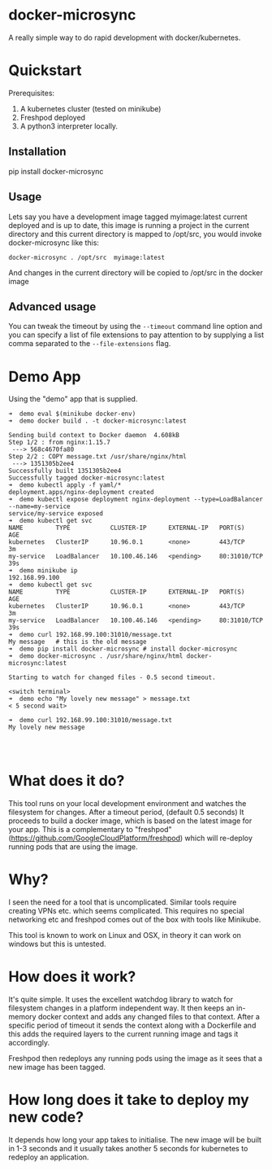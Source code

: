 # docker-microsync
A really simple way to do rapid development with docker/kubernetes.

# Quickstart
Prerequisites:
1. A kubernetes cluster (tested on minikube)
2. Freshpod deployed
3. A python3 interpreter locally.

## Installation
pip install docker-microsync

## Usage

Lets say you have a development image tagged myimage:latest current deployed and is up to date, this image is running a project in the current directory and this current directory is mapped to /opt/src, you would invoke docker-microsync like this:

`docker-microsync . /opt/src  myimage:latest`

And changes in the current directory will be copied to /opt/src in the docker image

## Advanced usage

You can tweak the timeout by using the `--timeout` command line option and you can specify a list of file extensions to pay attention to by supplying a list comma separated to the `--file-extensions` flag.


# Demo App

Using the "demo" app that is supplied.

```
➜  demo eval $(minikube docker-env)
➜  demo docker build . -t docker-microsync:latest

Sending build context to Docker daemon  4.608kB
Step 1/2 : from nginx:1.15.7
 ---> 568c4670fa80
Step 2/2 : COPY message.txt /usr/share/nginx/html
 ---> 1351305b2ee4
Successfully built 1351305b2ee4
Successfully tagged docker-microsync:latest
➜  demo kubectl apply -f yaml/*        
deployment.apps/nginx-deployment created
➜  demo kubectl expose deployment nginx-deployment --type=LoadBalancer --name=my-service
service/my-service exposed
➜  demo kubectl get svc
NAME         TYPE           CLUSTER-IP      EXTERNAL-IP   PORT(S)        AGE
kubernetes   ClusterIP      10.96.0.1       <none>        443/TCP        3m
my-service   LoadBalancer   10.100.46.146   <pending>     80:31010/TCP   39s
➜  demo minikube ip
192.168.99.100
➜  demo kubectl get svc
NAME         TYPE           CLUSTER-IP      EXTERNAL-IP   PORT(S)        AGE
kubernetes   ClusterIP      10.96.0.1       <none>        443/TCP        3m
my-service   LoadBalancer   10.100.46.146   <pending>     80:31010/TCP   39s
➜  demo curl 192.168.99.100:31010/message.txt
My message   # this is the old message 
➜  demo pip install docker-microsync # install docker-microsync
➜  demo docker-microsync . /usr/share/nginx/html docker-microsync:latest

Starting to watch for changed files - 0.5 second timeout.

<switch terminal>
➜  demo echo "My lovely new message" > message.txt 
< 5 second wait>

➜  demo curl 192.168.99.100:31010/message.txt                           
My lovely new message




```

# What does it do?
This tool runs on your local development environment and watches the filesystem for changes.
After a timeout period, (default 0.5 seconds) It proceeds to build a docker image, which is based on the latest image for your app.
This is a complementary to "freshpod" (https://github.com/GoogleCloudPlatform/freshpod) which will re-deploy running pods that are using the image.

# Why?
I seen the need for a tool that is uncomplicated. Similar tools require creating VPNs etc. which seems complicated. This requires no special networking etc and freshpod comes out of the box with tools like Minikube.

This tool is known to work on Linux and OSX, in theory it can work on windows but this is untested.

# How does it work?
It's quite simple. It uses the excellent watchdog library to watch for filesystem changes in a platform independent way. 
It then keeps an in-memory docker context and adds any changed files to that context. After a specific period of timeout it sends the context along with a Dockerfile and this adds the required layers to the current running image and tags it accordingly.

Freshpod then redeploys any running pods using the image as it sees that a new image has been tagged.

# How long does it take to deploy my new code?

It depends how long your app takes to initialise. The new image will be built in 1-3 seconds and it usually takes another 5 seconds for kubernetes to redeploy an application.
